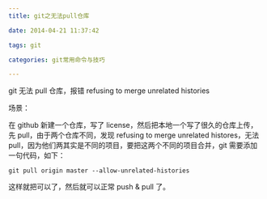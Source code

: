 ```yaml
---
title: git之无法pull仓库

date: 2014-04-21 11:37:42

tags: git

categories: git常用命令与技巧

---
```


git 无法 pull 仓库，报错 refusing to merge unrelated histories

场景：

在 github 新建一个仓库，写了 license，然后把本地一个写了很久的仓库上传，先 pull，由于两个仓库不同，发现 refusing to merge unrelated histores，无法 pull，因为他们两其实是不同的项目，要把这两个不同的项目合并，git 需要添加一句代码，如下：

```
git pull origin master --allow-unrelated-histories
```

这样就把可以了，然后就可以正常 push & pull 了。

